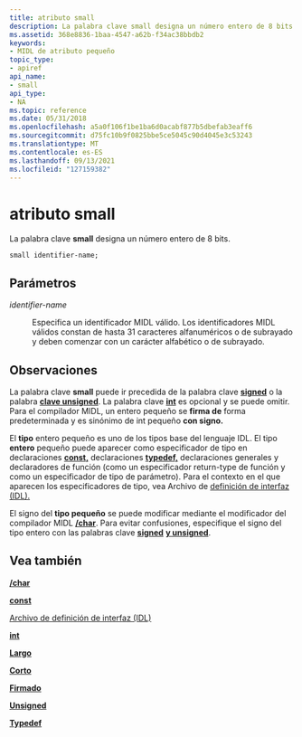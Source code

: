 ```yaml
---
title: atributo small
description: La palabra clave small designa un número entero de 8 bits.
ms.assetid: 368e8836-1baa-4547-a62b-f34ac38bbdb2
keywords:
- MIDL de atributo pequeño
topic_type:
- apiref
api_name:
- small
api_type:
- NA
ms.topic: reference
ms.date: 05/31/2018
ms.openlocfilehash: a5a0f106f1be1ba6d0acabf877b5dbefab3eaff6
ms.sourcegitcommit: d75fc10b9f0825bbe5ce5045c90d4045e3c53243
ms.translationtype: MT
ms.contentlocale: es-ES
ms.lasthandoff: 09/13/2021
ms.locfileid: "127159382"
---
```

# <a name="small-attribute"></a>atributo small

La palabra clave **small** designa un número entero de 8 bits.

``` syntax
small identifier-name;
```

## <a name="parameters"></a>Parámetros

<dl> <dt>

*identifier-name* 
</dt> <dd>

Especifica un identificador MIDL válido. Los identificadores MIDL válidos constan de hasta 31 caracteres alfanuméricos o de subrayado y deben comenzar con un carácter alfabético o de subrayado.

</dd> </dl>

## <a name="remarks"></a>Observaciones

La palabra clave **small** puede ir precedida de la palabra clave [**signed**](signed.md) o la palabra [**clave unsigned**](unsigned.md). La palabra clave [**int**](int.md) es opcional y se puede omitir. Para el compilador MIDL, un entero pequeño se **firma de** forma predeterminada y es sinónimo de int pequeño **con signo.**

El **tipo** entero pequeño es uno de los tipos base del lenguaje IDL. El tipo **entero** pequeño puede aparecer como especificador de tipo en declaraciones [**const,**](const.md) declaraciones [**typedef,**](typedef.md) declaraciones generales y declaradores de función (como un especificador return-type de función y como un especificador de tipo de parámetro). Para el contexto en el que aparecen los especificadores de tipo, vea Archivo de [definición de interfaz (IDL).](interface-definition-idl-file.md)

El signo del **tipo pequeño** se puede modificar mediante el modificador del compilador MIDL [**/char**](-char.md). Para evitar confusiones, especifique el signo del tipo entero con las palabras clave [**signed**](signed.md) [**y unsigned**](unsigned.md).

## <a name="see-also"></a>Vea también

<dl> <dt>

[**/char**](-char.md)
</dt> <dt>

[**const**](const.md)
</dt> <dt>

[Archivo de definición de interfaz (IDL)](interface-definition-idl-file.md)
</dt> <dt>

[**int**](int.md)
</dt> <dt>

[**Largo**](long.md)
</dt> <dt>

[**Corto**](short.md)
</dt> <dt>

[**Firmado**](signed.md)
</dt> <dt>

[**Unsigned**](unsigned.md)
</dt> <dt>

[**Typedef**](typedef.md)
</dt> </dl>

 

 





